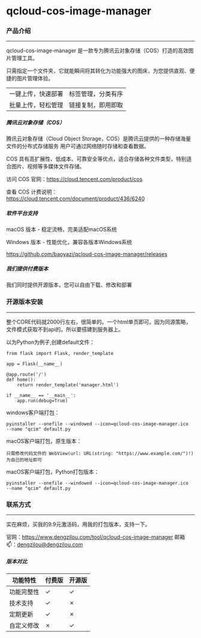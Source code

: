 
# qcloud-cos-image-manager


### 产品介绍

----

qcloud-cos-image-manager 是一款专为腾讯云对象存储（COS）打造的高效图片管理工具。

只需指定一个文件夹，它就能瞬间将其转化为功能强大的图床，为您提供直观、便捷的图片管理体验。

|       |  |
| ----------- | ----------- |
| 一键上传，快速部署      | 标签管理，分类有序      |
| 批量上传，轻松管理   | 链接复制，即用即取        |


##### 腾讯云对象存储（COS）

腾讯云对象存储（Cloud Object Storage，COS）是腾讯云提供的一种存储海量文件的分布式存储服务
用户可通过网络随时存储和查看数据。

COS 具有高扩展性、低成本、可靠安全等优点，适合存储各种文件类型，特别适合图片、视频等多媒体文件存储。


访问 COS 官网：https://cloud.tencent.com/product/cos

查看 COS 计费说明：https://cloud.tencent.com/document/product/436/6240

##### 软件平台支持



 macOS 版本 - 稳定流畅，完美适配macOS系统

 Windows 版本 - 性能优化，兼容各版本Windows系统

https://github.com/baoyazi/qcloud-cos-image-manager/releases

##### 我们提供付费版本
我们同时提供开源版本，您可以自由下载、修改和部署



### 开源版本安装

------

整个CORE代码就2000行左右，很简单的。一个html单页即可。因为同源策略，文件模式获取不到api的。所以要搭建到服务器上。

以为Python为例子,创建default文件：
```
from flask import Flask, render_template

app = Flask(__name__)

@app.route('/')
def home():
    return render_template('manager.html')

if __name__ == '__main__':
    app.run(debug=True)
```

windows客户端打包：
```
pyinstaller --onefile --windowed --icon=qcloud-cos-image-manager.ico  --name "qcim" default.py
```
macOS客户端打包，原生版本：
```
只需修改代码文件的 WebView(url: URL(string: "https://www.example.com/")!) 为自己的地址即可
```
macOS客户端打包，Python打包版本：
```
pyinstaller --onefile --windowed --icon=qcloud-cos-image-manager.ico  --name "qcim" default.py
```


### 联系方式

------
实在麻烦，买我的9.9元激活码，用我的打包版本，支持一下。

官网：https://www.dengzilou.com/tool/qcloud-cos-image-manager
邮箱📫：dengzilou@dengzilou.com 

##### 版本对比
|   功能特性    | 付费版  | 开源版 |
| ----------- | ----------- | ----------- |
| 功能完整性      | ✓      | ✓  |
| 技术支持   | ✓        | ✗  |
| 定期更新   | ✓        | ✗  |
| 自定义修改   | ✗        | ✓  |


